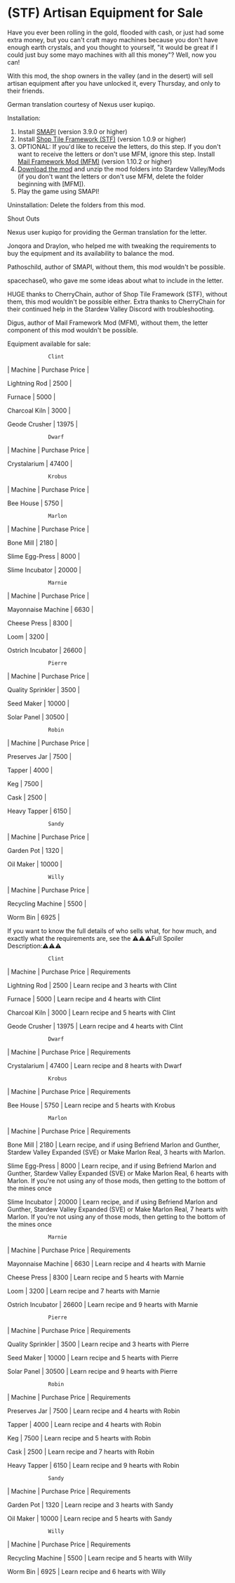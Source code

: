 # (STF) Artisan Equipment for Sale

Have you ever been rolling in the gold, flooded with cash, or just had some extra money, but you can't craft mayo machines because you don't have enough earth crystals, and you thought to yourself, "it would be great if I could just buy some mayo machines with all this money"? Well, now you can!

With this mod, the shop owners in the valley (and in the desert) will sell artisan equipment after you have unlocked it, every Thursday, and only to their friends.

German translation courtesy of Nexus user kupiqo.

Installation:
1. Install <a href="https://smapi.io/">SMAPI</a> (version 3.9.0 or higher)
2. Install <a href="https://www.nexusmods.com/stardewvalley/mods/5005">Shop Tile Framework (STF)</a> (version 1.0.9 or higher)
3. OPTIONAL: If you'd like to receive the letters, do this step. If you don't want to receive the letters or don't use MFM, ignore this step. Install <a href="https://www.nexusmods.com/stardewvalley/mods/1536">Mail Framework Mod (MFM)</a> (version 1.10.2 or higher)
4. <a href="https://github.com/LenneDalben/StardewValleyModsGPL/releases/">Download the mod</a> and unzip the mod folders into Stardew Valley/Mods (if you don't want the letters or don't use MFM, delete the folder beginning with [MFM]).
5. Play the game using SMAPI!

Uninstallation:
Delete the folders from this mod.

Shout Outs

Nexus user kupiqo for providing the German translation for the letter.

Jonqora and Draylon, who helped me with tweaking the requirements to buy the equipment and its availability to balance the mod.

Pathoschild, author of SMAPI, without them, this mod wouldn't be possible.

spacechase0, who gave me some ideas about what to include in the letter.

HUGE thanks to CherryChain, author of Shop Tile Framework (STF), without them, this mod wouldn't be possible either. Extra thanks to CherryChain for their continued help in the Stardew Valley Discord with troubleshooting. 

Digus, author of Mail Framework Mod (MFM), without them, the letter component of this mod wouldn't be possible.


Equipment available for sale:

                 Clint

|   Machine        | Purchase Price |

Lightning Rod      |      2500      |

Furnace            |      5000      |

Charcoal Kiln      |      3000      |

Geode Crusher      |      13975     |

                 Dwarf

|   Machine        | Purchase Price |

Crystalarium       |     47400      |

                 Krobus

|   Machine        | Purchase Price |

Bee House          |      5750      |

                 Marlon

|   Machine        | Purchase Price |

Bone Mill          |      2180      |

Slime Egg-Press    |      8000      |

Slime Incubator    |     20000      |

                 Marnie

|   Machine        | Purchase Price |

Mayonnaise Machine |      6630      |

Cheese Press       |      8300      |

Loom               |      3200      |

Ostrich Incubator  |      26600     |

                 Pierre

|   Machine        | Purchase Price |

Quality Sprinkler  |      3500      |

Seed Maker         |     10000      |

Solar Panel        |     30500      |

                 Robin

|   Machine        | Purchase Price |

Preserves Jar      |      7500      |

Tapper             |      4000      |

Keg                |      7500      |

Cask               |      2500      |

Heavy Tapper       |      6150      |

                 Sandy

|   Machine        | Purchase Price |

Garden Pot         |      1320      |

Oil Maker          |     10000      |

                 Willy

|   Machine        | Purchase Price |

Recycling Machine  |      5500      |

Worm Bin           |      6925      |



If you want to know the full details of who sells what, for how much, and exactly what the requirements are, see the ⚠️⚠️⚠️Full Spoiler Description:⚠️⚠️⚠️

                 Clint

|   Machine        | Purchase Price | Requirements

Lightning Rod      |      2500      | Learn recipe and 3 hearts with Clint

Furnace            |      5000      | Learn recipe and 4 hearts with Clint

Charcoal Kiln      |      3000      | Learn recipe and 5 hearts with Clint

Geode Crusher      |      13975     | Learn recipe and 4 hearts with Clint

                 Dwarf

|   Machine        | Purchase Price | Requirements

Crystalarium       |     47400      | Learn recipe and 8 hearts with Dwarf

                 Krobus

|   Machine        | Purchase Price | Requirements

Bee House          |      5750      | Learn recipe and 5 hearts with Krobus

                 Marlon

|   Machine        | Purchase Price | Requirements

Bone Mill          |      2180      | Learn recipe, and if using Befriend Marlon and Gunther, Stardew Valley Expanded (SVE) or Make Marlon Real, 3 hearts with Marlon. 

Slime Egg-Press    |      8000      | Learn recipe, and if using Befriend Marlon and Gunther, Stardew Valley Expanded (SVE) or Make Marlon Real, 6 hearts with Marlon. If you're not using any of those mods, then getting to the bottom of the mines once

Slime Incubator    |     20000      | Learn recipe, and if using Befriend Marlon and Gunther, Stardew Valley Expanded (SVE) or Make Marlon Real, 7 hearts with Marlon. If you're not using any of those mods, then getting to the bottom of the mines once

                 Marnie

|   Machine        | Purchase Price | Requirements

Mayonnaise Machine |      6630      | Learn recipe and 4 hearts with Marnie

Cheese Press       |      8300      | Learn recipe and 5 hearts with Marnie

Loom               |      3200      | Learn recipe and 7 hearts with Marnie

Ostrich Incubator  |      26600     | Learn recipe and 9 hearts with Marnie

                 Pierre

|   Machine        | Purchase Price | Requirements

Quality Sprinkler  |      3500      | Learn recipe and 3 hearts with Pierre

Seed Maker         |     10000      | Learn recipe and 5 hearts with Pierre

Solar Panel        |     30500      | Learn recipe and 9 hearts with Pierre

                 Robin

|   Machine        | Purchase Price | Requirements

Preserves Jar      |      7500      | Learn recipe and 4 hearts with Robin

Tapper             |      4000      | Learn recipe and 4 hearts with Robin

Keg                |      7500      | Learn recipe and 5 hearts with Robin

Cask               |      2500      | Learn recipe and 7 hearts with Robin

Heavy Tapper       |      6150      | Learn recipe and 9 hearts with Robin

                 Sandy

|   Machine        | Purchase Price | Requirements

Garden Pot         |      1320      | Learn recipe and 3 hearts with Sandy

Oil Maker          |     10000      | Learn recipe and 5 hearts with Sandy

                 Willy

|   Machine        | Purchase Price | Requirements

Recycling Machine  |      5500      | Learn recipe and 5 hearts with Willy

Worm Bin           |      6925      | Learn recipe and 6 hearts with Willy